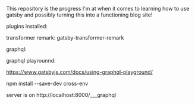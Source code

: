 This repository is the progress I'm at when it comes to learning how to use gatsby and possibly turning this into a functioning blog site!


plugins installed:

transformer remark: gatsby-transformer-remark

graphql:

graphql playrounnd: 

https://www.gatsbyjs.com/docs/using-graphql-playground/

npm install --save-dev cross-env

server is on http://localhost:8000/___graphql